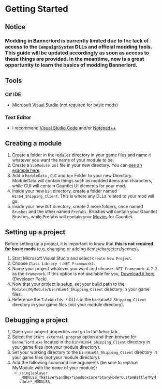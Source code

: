 # Getting Started

## Notice

### Modding in Bannerlord is currently limited due to the lack of access to the `CampaignSystem` DLLs and official modding tools. This guide will be updated accordingly as soon as access to these things are provided. In the meantime, now is a great opportunity to learn the basics of modding Bannerlord.

## Tools

### C\# IDE

* [Microsoft Visual Studio](https://visualstudio.microsoft.com/downloads/) \(not required for basic mods\)

### Text Editor

* I recommend [Visual Studio Code](https://code.visualstudio.com/download) and/or [Notepad++](https://notepad-plus-plus.org/downloads/)

## Creating a module

1. Create a folder in the `Modules` directory in your game files and name it whatever you want the name of your module to be.
2. Create a `SubModule.xml` file in your new directory. You can [see an example here](../_xmldocs/submodule.md).
3. Add a `ModuleData` , `GUI` and `bin` Folder to your new Directory. ModuleData will contain things such as modded items and characters, while GUI will contain Gauntlet UI elements for your mod.
4. Inside your new `bin` directory, create a folder named `Win64_Shipping_Client`. This is where any DLLs related to your mod will go.
5. Inside your new `GUI` directory, create 2 more folders, once named `Brushes` and the other named `Prefabs`. Brushes will contain your Gauntlet Brushes, while Prefabs will contain your [Movies](../_xmldocs/movie.md) for Gauntlet.

## Setting up a project

Before setting up a project, it is important to know that **this is not required for basic mods** \(e.g. changing or adding items/characters/scenes\).

1. Start Microsoft Visual Studio and select `Create New Project`.
2. Choose `Class Library (.NET Framework)`.
3. Name your project whatever you want and choose `.NET Framework 4.7.2` as the `Framework`.  If this option is not available for you, [Download it here](https://dotnet.microsoft.com/download/dotnet-framework/net472) \(Developer Pack\).
4. Now that your project is setup, set your build path to the `Modules/MyModule/bin/Win64_Shipping_Client` directory in your game files.
5. Reference the `TaleWorlds.*` DLLs in the `bin\Win64_Shipping_Client` directory in your game files \(not your module directory\).

## Debugging a project

1. Open your project properties and go to the `Debug` tab.
2. Select the `Start external program` option and then browse for `Bannerlord.exe` located in the `bin\Win64_Shipping_Client` directory in your game files \(not your module directory\).
3. Set your working directory to the `bin\Win64_Shipping_Client` directory in your game files \(not your module directory\).
4. Add the following command line arguments \(be sure to replace MyModule with the name of your module\):
   * `/singleplayer _MODULES_*Native*SandBox*SandBoxCore*StoryMode*CustomBattle*MyModule*_MODULES_`

